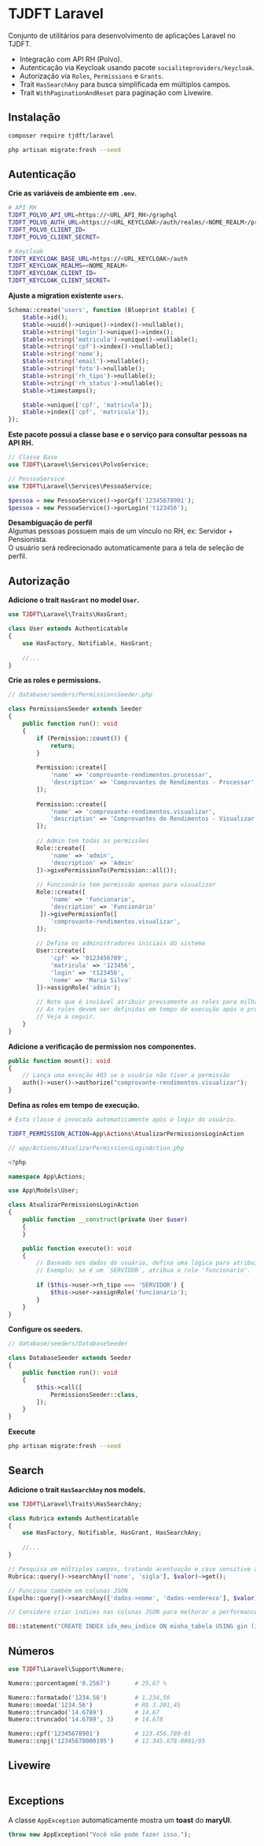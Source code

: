 # TJDFT Laravel

Conjunto de utilitários para desenvolvimento de aplicações Laravel no TJDFT.

- Integração com API RH (Polvo).
- Autenticação via Keycloak usando pacote `socialiteproviders/keycloak`.
- Autorização via `Roles`, `Permissions` e `Grants`.
- Trait `HasSearchAny` para busca simplificada em múltiplos campos.
- Trait `WithPaginationAndReset` para paginação com Livewire.

## Instalação

```bash
composer require tjdft/laravel

php artisan migrate:fresh --seed
```

## Autenticação

**Crie as variáveis de ambiente em `.env`.**

```bash
# API RH
TJDFT_POLVO_API_URL=https://<URL_API_RH>/graphql
TJDFT_POLVO_AUTH_URL=https://<URL_KEYCLOAK>/auth/realms/<NOME_REALM>/protocol/openid-connect/token
TJDFT_POLVO_CLIENT_ID=
TJDFT_POLVO_CLIENT_SECRET=

# Keycloak
TJDFT_KEYCLOAK_BASE_URL=https://<URL_KEYCLOAK>/auth
TJDFT_KEYCLOAK_REALMS=<NOME_REALM>
TJDFT_KEYCLOAK_CLIENT_ID=
TJDFT_KEYCLOAK_CLIENT_SECRET=
```

**Ajuste a migration existente `users`.**

```php
Schema::create('users', function (Blueprint $table) {
    $table->id();
    $table->uuid()->unique()->index()->nullable();
    $table->string('login')->unique()->index();
    $table->string('matricula')->unique()->nullable();
    $table->string('cpf')->index()->nullable();
    $table->string('nome');
    $table->string('email')->nullable();
    $table->string('foto')->nullable();
    $table->string('rh_tipo')->nullable();
    $table->string('rh_status')->nullable();
    $table->timestamps();

    $table->unique(['cpf', 'matricula']);
    $table->index(['cpf', 'matricula']);
});
```

**Este pacote possui a classe base e o serviço para consultar pessoas na API RH.**

```php
// Classe Base
use TJDFT\Laravel\Services\PolvoService;

// PessoaService
use TJDFT\Laravel\Services\PessoaService;

$pessoa = new PessoaService()->porCpf('12345678901');
$pessoa = new PessoaService()->porLogin('t123456');
```

**Desambiguação de perfil**  
Algumas pessoas possuem mais de um vínculo no RH, ex: Servidor + Pensionista.  
O usuário será redirecionado automaticamente para a tela de seleção de perfil.

## Autorização

**Adicione o trait `HasGrant` no model `User`.**

```php
use TJDFT\Laravel\Traits\HasGrant;

class User extends Authenticatable
{
    use HasFactory, Notifiable, HasGrant;
    
    //...
}
```

**Crie as roles e permissions.**

```php
// database/seeders/PermissionsSeeder.php

class PermissionsSeeder extends Seeder
{
    public function run(): void
    {
        if (Permission::count()) {
            return;
        }
        
        Permission::create([
            'name' => 'comprovante-rendimentos.processar',
            'description' => 'Comprovantes de Rendimentos - Processar',
        ]);
        
        Permission::create([
            'name' => 'comprovante-rendimentos.visualizar',
            'description' => 'Comprovantes de Rendimentos - Visualizar',
        ]);
        
        // Admin tem todas as permissões
        Role::create([
            'name' => 'admin', 
            'description' => 'Admin'
        ])->givePermissionTo(Permission::all());
        
        // Funcionário tem permissão apenas para visualizar
        Role::create([
            'name' => 'funcionario', 
            'description' => 'Funcionário'
         ])->givePermissionTo([
            'comprovante-rendimentos.visualizar',
        ]);
        
        // Defina os administradores iniciais do sistema
        User::create([
            'cpf' => '0123456789',
            'matricula' => '123456',
            'login' => 't123456',
            'nome' => 'Maria Silva'
        ])->assignRole('admin');
        
        // Note que é inviável atribuir previamente as roles para milhares de `funcionários`.
        // As roles devem ser definidas em tempo de execução após o proceso de login.
        // Veja a seguir.
    }
}
```

**Adicione a verificação de permission nos componentes.**

```php
public function mount(): void 
{
    // Lança uma exceção 403 se o usuário não tiver a permissão
    auth()->user()->authorize("comprovante-rendimentos.visualizar");
}
```

**Defina as roles em tempo de execução.**

```bash
# Esta classe é invocada automaticamente após o login do usuário.

TJDFT_PERMISSION_ACTION=App\Actions\AtualizarPermissionsLoginAction
```

```php
// app/Actions/AtualizarPermissionsLoginAction.php

<?php

namespace App\Actions;

use App\Models\User;

class AtualizarPermissionsLoginAction
{
    public function __construct(private User $user)
    {
    }

    public function execute(): void
    {
        // Baseado nos dados do usuário, defina uma lógica para atribuição de roles.
        // Exemplo: se é um `SERVIDOR`, atribua a role 'funcionario'.
        
        if ($this->user->rh_tipo === 'SERVIDOR') {
            $this->user->assignRole('funcionario');
        }
    }
}
```

**Configure os seeders.**

```php
// database/seeders/DatabaseSeeder

class DatabaseSeeder extends Seeder
{   
    public function run(): void
    {
        $this->call([
            PermissionsSeeder::class,
        ]);
    }
}
```

**Execute**

```bash
php artisan migrate:fresh --seed
```

## Search

**Adicione o trait `HasSearchAny` nos models.**

```php
use TJDFT\Laravel\Traits\HasSearchAny;

class Rubrica extends Authenticatable
{
    use HasFactory, Notifiable, HasGrant, HasSearchAny;
    
    //...
}
```

```php
// Pesquisa em múltiplos campos, tratando acentuação e case sensitive automaticamente.
Rubrica::query()->searchAny(['nome', 'sigla'], $valor)->get();

// Funciona também em colunas JSON
Espelho::query()->searchAny(['dados->nome', 'dados->endereco'], $valor)->get();
```

```php
// Considere criar indices nas colunas JSON para melhorar a performance

DB::statement("CREATE INDEX idx_meu_indice ON minha_tabela USING gin (immutable_unaccent(minha_coluna->>'meu_campo') gin_trgm_ops)");
```

## Números

```php
use TJDFT\Laravel\Support\Numero; 

Numero::porcentagem('0.2567')       # 25,67 %

Numero::formatado('1234.56')        # 1.234,56
Numero::moeda('1234.56')            # R$ 3.201,45
Numero::truncado('14.6789')         # 14.67
Numero::truncado('14.6789', 3)      # 14.678

Numero::cpf('12345678901')          # 123.456.789-01
Numero::cnpj('12345678000195')      # 12.345.678-0001/95
```

## Livewire

```php

```

## Exceptions

A classe `AppException` automaticamente mostra um **toast** do **maryUI**.

```php
throw new AppException("Você não pode fazer isso.");
```
